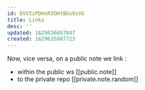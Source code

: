 ```yaml
---
id: DVVIzPDHxR3OHtBGs9sVG
title: Links
desc: ''
updated: 1629636057847
created: 1629635987723
---
```


Now, vice versa, on a public note we link : 

- within the public ws [[public.note]]
- to the private repo [[private.note.random]]
